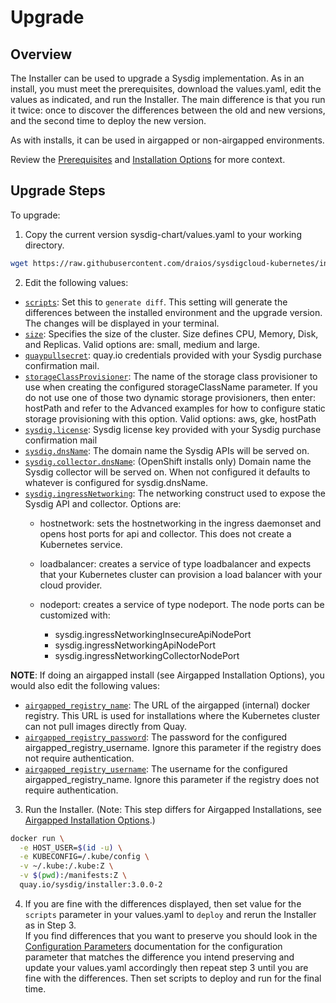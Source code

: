 # Upgrade

## Overview

The Installer can be used to upgrade a Sysdig implementation. As in an
install, you must meet the prerequisites, download the values.yaml, edit the
values as indicated, and run the Installer. The main difference is that you
run it twice: once to discover the differences between the old and new
versions, and the second time to deploy the new version.

As with installs, it can be used in airgapped or non-airgapped environments.

Review the [Prerequisites](../README.md#prerequisites) and [Installation
Options](../README.md#quickstart-install) for more context.

## Upgrade Steps

To upgrade:<br>

1. Copy the current version sysdig-chart/values.yaml to your working directory.
  ```bash
  wget https://raw.githubusercontent.com/draios/sysdigcloud-kubernetes/installer/installer/values.yaml
  ```
2. Edit the following values:
  - [`scripts`](docs/configuration_parameters.md#scripts): Set this to
  `generate diff`. This setting will generate the differences between the
  installed environment and the upgrade version. The changes will be displayed
  in your terminal. 
  - [`size`](docs/configuration_parameters.md#size): Specifies the size of the
  cluster. Size defines CPU, Memory, Disk, and Replicas. Valid options are:
  small, medium and large.
  - [`quaypullsecret`](docs/configuration_parameters.md#quaypullsecret):
  quay.io credentials provided with your Sysdig purchase confirmation mail.
  - [`storageClassProvisioner`](docs/configuration_parameters.md#storageClassProvisioner):
  The name of the storage class provisioner to use when creating the
  configured storageClassName parameter. If you do not use one of those two
  dynamic storage provisioners, then enter: hostPath and refer to the Advanced
  examples for how to configure static storage provisioning with this option.
  Valid options: aws, gke, hostPath
  - [`sysdig.license`](docs/configuration_parameters.md#sysdiglicense): Sysdig license key
  provided with your Sysdig purchase confirmation mail
  - [`sysdig.dnsName`](docs/configuration_parameters.md#sysdigdnsName): The domain name
  the Sysdig APIs will be served on.
  - [`sysdig.collector.dnsName`](docs/configuration_parameters.md#sysdigcollectordnsName):
  (OpenShift installs only) Domain name the Sysdig collector will be served on.
  When not configured it defaults to whatever is configured for sysdig.dnsName.
  - [`sysdig.ingressNetworking`](docs/configuration_parameters.md#sysdigingressnetworking):
  The networking construct used to expose the Sysdig API and collector.  Options
  are:
    - hostnetwork: sets the hostnetworking in the ingress daemonset and opens
      host ports for api and collector. This does not create a Kubernetes service.
    - loadbalancer: creates a service of type loadbalancer and expects that
      your Kubernetes cluster can provision a load balancer with your cloud provider.
    - nodeport: creates a service of type nodeport. The node ports can be
      customized with:

      - sysdig.ingressNetworkingInsecureApiNodePort
      - sysdig.ingressNetworkingApiNodePort
      - sysdig.ingressNetworkingCollectorNodePort

  **NOTE**: If doing an airgapped install (see Airgapped Installation Options), you
  would also edit the following values: 

  - [`airgapped_registry_name`](docs/configuration_parameters.md#airgapped_registry_name):
  The URL of the airgapped (internal) docker registry. This URL is used for
  installations where the Kubernetes cluster can not pull images directly from
  Quay.
  - [`airgapped_registry_password`](docs/configuration_parameters.md#airgapped_registry_password):
  The password for the configured airgapped_registry_username. Ignore this
  parameter if the registry does not require authentication.
  - [`airgapped_registry_username`](docs/configuration_parameters.md#airgapped_registry_username):
  The username for the configured airgapped_registry_name. Ignore this
  parameter if the registry does not require authentication.

3. Run the Installer. (Note: This step differs for Airgapped Installations,
  see [Airgapped Installation
  Options](../README.md#airgapped-Installation-Options).) 
  ```bash
  docker run \
    -e HOST_USER=$(id -u) \
    -e KUBECONFIG=/.kube/config \
    -v ~/.kube:/.kube:Z \
    -v $(pwd):/manifests:Z \
    quay.io/sysdig/installer:3.0.0-2
  ```

4. If you are fine with the differences displayed, then set value for the
  `scripts` parameter in your values.yaml to `deploy` and rerun the Installer
  as in Step 3.<br>
  If you find differences that you want to preserve you should
  look in the [Configuration Parameters](docs/configuration_parameters.md)
  documentation for the configuration parameter that matches the difference
  you intend preserving and update your values.yaml accordingly then repeat
  step 3 until you are fine with the differences. Then set scripts to deploy
  and run for the final time.
